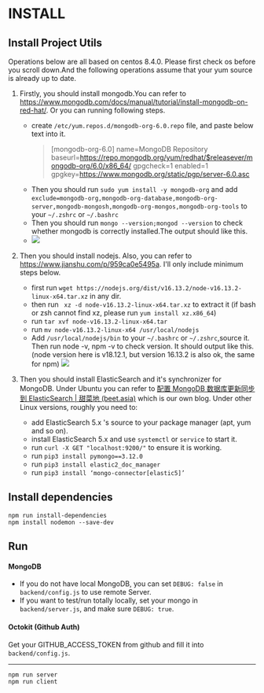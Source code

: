 # INSTALL

## Install Project Utils
Operations below are all based on centos 8.4.0. Please first check os before you scroll down.And the following operations assume that your yum source is already up to date.
1. Firstly, you should install mongodb.You can refer to https://www.mongodb.com/docs/manual/tutorial/install-mongodb-on-red-hat/. Or you can running following steps.
   - create `/etc/yum.repos.d/mongodb-org-6.0.repo` file, and paste below text into it.
        >[mongodb-org-6.0]
        name=MongoDB Repository
        baseurl=https://repo.mongodb.org/yum/redhat/$releasever/mongodb-org/6.0/x86_64/
        gpgcheck=1
        enabled=1
        gpgkey=https://www.mongodb.org/static/pgp/server-6.0.asc
    - Then you should run `sudo yum install -y mongodb-org` and add `exclude=mongodb-org,mongodb-org-database,mongodb-org-server,mongodb-mongosh,mongodb-org-mongos,mongodb-org-tools` to your `~/.zshrc` or `~/.bashrc`
    - Then you should run `mongo --version;mongod --version` to check whether mongodb is correctly installed.The output should like this.
    - ![](https://hutao-image-bed.oss-cn-hangzhou.aliyuncs.com/uPic/tnfFtZ.png)

2. Then you should install nodejs. Also, you can refer to https://www.jianshu.com/p/959ca0e5495a. I'll only include minimum steps below.
   - first run `wget https://nodejs.org/dist/v16.13.2/node-v16.13.2-linux-x64.tar.xz` in any dir.
   - then run ` xz -d node-v16.13.2-linux-x64.tar.xz` to extract it (if bash or zsh cannot find xz, please run `yum install xz.x86_64`)
   - run `tar xvf node-v16.13.2-linux-x64.tar`
   - run `mv node-v16.13.2-linux-x64 /usr/local/nodejs`
   - Add `/usr/local/nodejs/bin` to your `~/.bashrc` or `~/.zshrc`,source it. Then run node -v, npm -v to check version. It should output like this.(node version here is v18.12.1, but version 16.13.2 is also ok, the same for npm)
   ![](https://hutao-image-bed.oss-cn-hangzhou.aliyuncs.com/uPic/FXtDL7.png)

3. Then you should install ElasticSearch and it's synchronizer for MongoDB. Under Ubuntu you can refer to [配置 MongoDB 数据库更新同步到 ElasticSearch | 甜菜地 (beet.asia)](http://beet.asia/2022/12/04/配置MongoDB数据更新同步到ElasticSearch/#安装并配置-ElasticSearch) which is our own blog. Under other Linux versions, roughly you need to:

   + add ElasticSearch 5.x 's source to your package manager (apt, yum and so on).
   + install ElasticSearch 5.x and use `systemctl` or `service` to start it.
   + run `curl -X GET "localhost:9200/"` to ensure it is working.
   + run `pip3 install pymongo==3.12.0`
   + run `pip3 install elastic2_doc_manager`
   + run `pip3 install ‘mongo-connector[elastic5]’`
## Install dependencies

```shell
npm run install-dependencies
npm install nodemon --save-dev
```

## Run

#### MongoDB

+ If you do not have local MongoDB, you can set `DEBUG: false` in `backend/config.js` to use remote Server.
+ If you want to test/run totally locally, set your mongo in `backend/server.js`, and make sure `DEBUG: true`.

#### Octokit (Github Auth)

Get your GITHUB_ACCESS_TOKEN from github and fill it into `backend/config.js`.

---

```
npm run server
npm run client
```

